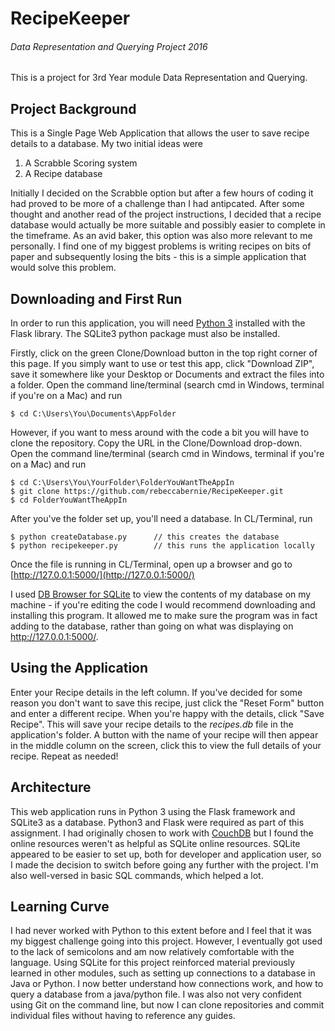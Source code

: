 # RecipeKeeper
###### Data Representation and Querying Project 2016
This is a  project for 3rd Year module Data Representation and Querying.

## Project Background 
This is a Single Page Web Application that allows the user to save recipe details to a database. 
My two initial ideas were 

1. A Scrabble Scoring system
2. A Recipe database

Initially I decided on the Scrabble option but after a few hours of coding it had proved to be more of a challenge than I had antipcated. After some thought and another read of the project instructions, I decided that a recipe database would actually be more suitable and possibly easier to complete in the timeframe. 
As an avid baker, this option was also more relevant to me personally. I find one of my biggest problems is writing recipes on bits of paper and subsequently losing the bits - this is a simple application that would solve this problem.


## Downloading and First Run
In order to run this application, you will need [Python 3](https://www.continuum.io/downloads) installed with the Flask library. The SQLite3 python package must also be installed.

Firstly, click on the green Clone/Download button in the top right corner of this page. 
If you simply want to use or test this app, click "Download ZIP", save it somewhere like your Desktop or Documents and extract the files into a folder. 
Open the command line/terminal (search cmd in Windows, terminal if you're on a Mac) and run
```
$ cd C:\Users\You\Documents\AppFolder
```

However, if you want to mess around with the code a bit you will have to clone the repository. Copy the URL in the Clone/Download drop-down. Open the command line/terminal (search cmd in Windows, terminal if you're on a Mac) and run 
```
$ cd C:\Users\You\YourFolder\FolderYouWantTheAppIn
$ git clone https://github.com/rebeccabernie/RecipeKeeper.git
$ cd FolderYouWantTheAppIn
```

After you've the folder set up, you'll need a database. In CL/Terminal, run
```
$ python createDatabase.py      // this creates the database
$ python recipekeeper.py        // this runs the application locally 
```

Once the file is running in CL/Terminal, open up a browser and go to [http://127.0.0.1:5000/](http://127.0.0.1:5000/)

I used [DB Browser for SQLite](http://sqlitebrowser.org/) to view the contents of my database on my machine - if you're editing the code I would recommend downloading and installing this program. It allowed me to make sure the program was in fact adding to the database, rather than going on what was displaying on http://127.0.0.1:5000/.

## Using the Application
Enter your Recipe details in the left column. If you've decided for some reason you don't want to save this recipe, just click the "Reset Form" button and enter a different recipe.
When you're happy with the details, click "Save Recipe". This will save your recipe details to the _recipes.db_ file in the application's folder.
A button with the name of your recipe will then appear in the middle column on the screen, click this to view the full details of your recipe.
Repeat as needed!

## Architecture

This web application runs in Python 3 using the Flask framework and SQLite3 as a database.
Python3 and Flask were required as part of this assignment. I had originally chosen to work with [CouchDB](http://couchdb.apache.org/) but I found the online resources weren't as helpful as SQLite online resources. SQLite appeared to be easier to set up, both for developer and application user, so I made the decision to switch before going any further with the project. I'm also well-versed in basic SQL commands, which helped a lot.

## Learning Curve

I had never worked with Python to this extent before and I feel that it was my biggest challenge going into this project. However, I eventually got used to the lack of semicolons and am now relatively comfortable with the language. 
Using SQLite for this project reinforced material previously learned in other modules, such as setting up connections to a database in Java or Python. I now better understand how connections work, and how to query a database from a java/python file.
I was also not very confident using Git on the command line, but now I can clone repositories and commit individual files without having to reference any guides.